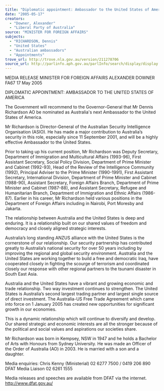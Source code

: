 ```yaml
---
title: "Diplomatic appointment: Ambassador to the United States of America."
date: "2005-05-17"
creators:
  - "Downer, Alexander"
  - "Liberal Party of Australia"
source: "MINISTER FOR FOREIGN AFFAIRS"
subjects:
  - "RICHARDSON, Dennis"
  - "United States"
  - "Australian ambassadors"
  - "Appointments"
trove_url: http://trove.nla.gov.au/version/211278706
source_url: http://parlinfo.aph.gov.au/parlInfo/search/display/display.w3p;query=Id%3A%22media/pressrel/7B2G6%22
---
```


 

 MEDIA RELEASE MINISTER FOR FOREIGN AFFAIRS ALEXANDER DOWNER FA67             17  May  2005  

 

 DIPLOMATIC APPOINTMENT: AMBASSADOR TO   THE UNITED STATES OF AMERICA   

 The  Government  will  recommend  to  the  Governor-General  that  Mr  Dennis  Richardson  AO  be   nominated as Australia's next Ambassador to the United States of America.     

 Mr Richardson is Director-General of the Australian Security Intelligence Organisation (ASIO).  He  has  made  a  major  contribution  to  Australia’s  security  in  this  role,  especially  since  11  September   2001, and will be a highly effective Ambassador to the United States.   

 Prior  to  taking  up  his  current  position,  Mr  Richardson  was  Deputy  Secretary,  Department  of   Immigration and Multicultural Affairs (1993-96), First Assistant Secretary, Social Policy Division,  Department  of  Prime  Minister  and  Cabinet  (1992-93),  Head  of  the  Review  of  the  Intelligence   Community (1992), Principal Adviser to the Prime Minister (1990-1991), First Assistant Secretary,  International  Division,  Department  of  Prime  Minister  and  Cabinet  (1988-90),  Assistant  Secretary,   Foreign  Affairs  Branch,  Department  of  Prime  Minister  and  Cabinet  (1987-88),  and  Assistant   Secretary,  Refugee  and  Humanitarian  Branch,  Department  of  Immigration  and  Ethnic  Affairs   (1986-87).  Earlier in his career, Mr Richardson held various positions in the Department of Foreign  Affairs including in Nairobi, Port Moresby and Jakarta.    

 The relationship between Australia and the United States is deep and enduring.  It is a relationship  built on our shared values of freedom and democracy and closely aligned strategic interests.   

 Australia’s  long  standing  ANZUS  alliance  with  the  United  States  is  the  cornerstone  of  our   relationship.   Our  security  partnership  has  contributed  greatly  to  Australia’s  national  security  for   over 50 years including by improving the regional and global security environment.  Australia and  the United States are working together to build a free and democratic Iraq, have cooperated closely  in  fighting  the  scourge  of  terrorism  and  coordinated  closely  our  response  with  other  regional   partners to the tsunami disaster in South East Asia.   

 Australia and the United States have a vibrant and growing economic and trade relationship.  Two  way  investment  continues  to  strengthen.   The  United  States  is  Australia’s  second  largest  trading   partner  and  largest  single  source  of  direct  investment.   The  Australia-US  Free  Trade  Agreement   which came into force on 1 January 2005 has created new opportunities  for  significant  growth  in   our economies.   

 This is a dynamic relationship which will continue to diversify and develop.  Our shared strategic  and economic interests are all the stronger because of the political and social values and aspirations  our societies share.   

 Mr Richardson was born in Kempsey, NSW in 1947 and he holds a Bachelor of Arts with Honours  from Sydney University.  He was made an Officer of the Order of Australia (AO) in 2003.  He is  married with a son and a daughter.   

 Media enquiries: Chris Kenny (Ministerial) 02 6277 7500 / 0419 206 890     DFAT Media Liaison  02 6261 1555 

 

 Media releases and speeches are available from DFAT via the internet.      http://www.dfat.gov.au/ 

